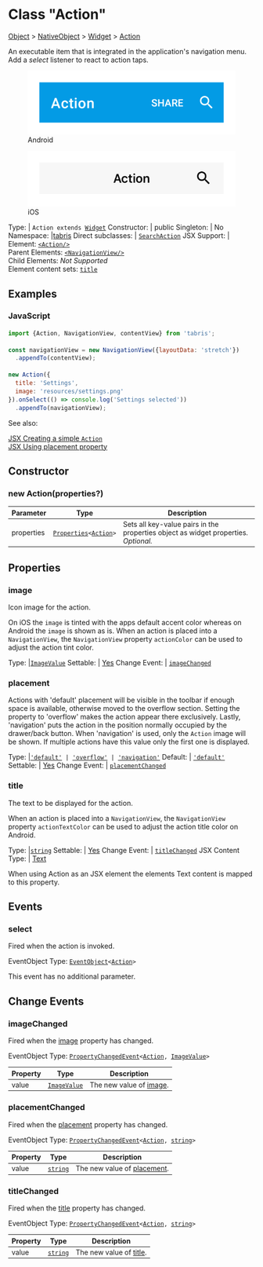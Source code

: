 ---
---
# Class "Action"

<a href="https://developer.mozilla.org/en-US/docs/Web/JavaScript/Reference/Global_Objects/Object" title="View &quot;Object&quot; on MDN">Object</a> > <a href="NativeObject.html" title="NativeObject Class Reference">NativeObject</a> > <a href="Widget.html" title="Widget Class Reference">Widget</a> > <a href="#" >Action</a>

An executable item that is integrated in the application's navigation menu. Add a *select* listener to react to action taps.


<div class="tabris-image"><figure><div><img srcset="img/android/Action.png 2x" src="img/android/Action.png" alt="Action on Android"/></div><figcaption>Android</figcaption></figure><figure><div><img srcset="img/ios/Action.png 2x" src="img/ios/Action.png" alt="Action on iOS"/></div><figcaption>iOS</figcaption></figure></div>

Type: | <code style="white-space: nowrap">Action extends <a href="Widget.html" title="Widget Class Reference">Widget</a></code>
Constructor: | public
Singleton: | No
Namespace: |<a href="../modules.html#startup" >tabris</a>
Direct subclasses: | <code style="white-space: nowrap"><a href="SearchAction.html" title="SearchAction Class Reference">SearchAction</a></code>
JSX Support: | Element: <code style="white-space: nowrap"><a href="#" >&lt;Action/&gt;</a></code><br/>Parent Elements: <code style="white-space: nowrap"><a href="NavigationView.html" title="NavigationView Class Reference">&lt;NavigationView/&gt;</a></code><br/>Child Elements: *Not Supported*<br/>Element content sets: [<code style="white-space: nowrap">title</code>](#title)

## Examples
### JavaScript


```js
import {Action, NavigationView, contentView} from 'tabris';

const navigationView = new NavigationView({layoutData: 'stretch'})
  .appendTo(contentView);

new Action({
  title: 'Settings',
  image: 'resources/settings.png'
}).onSelect(() => console.log('Settings selected'))
  .appendTo(navigationView);
```


See also:
  
[<span class='language jsx'>JSX</span> Creating a simple `Action`](https://playground.tabris.com/?gitref=v3.6.0&snippet=navigationview-action.jsx)  
[<span class='language jsx'>JSX</span> Using placement property](https://playground.tabris.com/?gitref=v3.6.0&snippet=navigationview-action-placement.jsx)

## Constructor

### new Action(properties?)

Parameter|Type|Description
-|-|-
properties | <code style="white-space: nowrap"><a href="../types.html#propertieswidget" title="Properties&lt;Widget&gt;">Properties</a>&lt;<a href="#" >Action</a>&gt;</code> | Sets all key-value pairs in the properties object as widget properties. *Optional.*

## Properties

### image


Icon image for the action.

On iOS the `image` is tinted with the apps default accent color whereas on Android the `image` is shown as is. When an action is placed into a `NavigationView`, the `NavigationView` property `actionColor` can be used to adjust the action tint color.

Type: |<code style="white-space: nowrap"><a href="../types.html#imagevalue" title="ImageValue Type Reference">ImageValue</a></code>
Settable: | <a href="../widget-basics.html#widget-properties" >Yes</a>
Change Event: | [`imageChanged`](#imagechanged)




### placement


Actions with 'default' placement will be visible in the toolbar if enough space is available, otherwise moved to the overflow section. Setting the property to 'overflow' makes the action appear there exclusively. Lastly, 'navigation' puts the action in the position normally occupied by the drawer/back button. When 'navigation' is used, only the `Action` image will be shown. If multiple actions have this value only the first one is displayed.

Type: |<code style="white-space: nowrap"><a href="https://developer.mozilla.org/en-US/docs/Web/JavaScript/Data_structures#String_type" title="View &quot;string&quot; on MDN">'default'</a> &#124; <a href="https://developer.mozilla.org/en-US/docs/Web/JavaScript/Data_structures#String_type" title="View &quot;string&quot; on MDN">'overflow'</a> &#124; <a href="https://developer.mozilla.org/en-US/docs/Web/JavaScript/Data_structures#String_type" title="View &quot;string&quot; on MDN">'navigation'</a></code>
Default: | <code style="white-space: nowrap"><a href="https://developer.mozilla.org/en-US/docs/Web/JavaScript/Data_structures#String_type" title="View &quot;string&quot; on MDN">'default'</a></code>
Settable: | <a href="../widget-basics.html#widget-properties" >Yes</a>
Change Event: | [`placementChanged`](#placementchanged)




### title


The text to be displayed for the action.

When an action is placed into a `NavigationView`, the `NavigationView` property `actionTextColor` can be used to adjust the action title color on Android.

Type: |<code style="white-space: nowrap"><a href="https://developer.mozilla.org/en-US/docs/Web/JavaScript/Data_structures#String_type" title="View &quot;string&quot; on MDN">string</a></code>
Settable: | <a href="../widget-basics.html#widget-properties" >Yes</a>
Change Event: | [`titleChanged`](#titlechanged)
JSX Content Type: | [Text](../declarative-ui.md#jsx-specifics)





When using Action as an JSX element the elements Text content is mapped to this property.


## Events

### select

Fired when the action is invoked.

EventObject Type: <code style="white-space: nowrap"><a href="EventObject.html" title="EventObject Class Reference">EventObject</a>&lt;<a href="#" >Action</a>&gt;</code>

This event has no additional parameter.
## Change Events

### imageChanged

Fired when the [image](#image) property has changed.

EventObject Type: <code style="white-space: nowrap"><a href="../types.html#propertychangedeventtargettype-valuetype" title="PropertyChangedEvent&lt;TargetType, ValueType&gt;">PropertyChangedEvent</a>&lt;<a href="#" >Action</a>, <a href="../types.html#imagevalue" title="ImageValue Type Reference">ImageValue</a>&gt;</code>

Property|Type|Description
-|-|-
value | <code style="white-space: nowrap"><a href="../types.html#imagevalue" title="ImageValue Type Reference">ImageValue</a></code> | The new value of [image](#image).

### placementChanged

Fired when the [placement](#placement) property has changed.

EventObject Type: <code style="white-space: nowrap"><a href="../types.html#propertychangedeventtargettype-valuetype" title="PropertyChangedEvent&lt;TargetType, ValueType&gt;">PropertyChangedEvent</a>&lt;<a href="#" >Action</a>, <a href="https://developer.mozilla.org/en-US/docs/Web/JavaScript/Data_structures#String_type" title="View &quot;string&quot; on MDN">string</a>&gt;</code>

Property|Type|Description
-|-|-
value | <code style="white-space: nowrap"><a href="https://developer.mozilla.org/en-US/docs/Web/JavaScript/Data_structures#String_type" title="View &quot;string&quot; on MDN">string</a></code> | The new value of [placement](#placement).

### titleChanged

Fired when the [title](#title) property has changed.

EventObject Type: <code style="white-space: nowrap"><a href="../types.html#propertychangedeventtargettype-valuetype" title="PropertyChangedEvent&lt;TargetType, ValueType&gt;">PropertyChangedEvent</a>&lt;<a href="#" >Action</a>, <a href="https://developer.mozilla.org/en-US/docs/Web/JavaScript/Data_structures#String_type" title="View &quot;string&quot; on MDN">string</a>&gt;</code>

Property|Type|Description
-|-|-
value | <code style="white-space: nowrap"><a href="https://developer.mozilla.org/en-US/docs/Web/JavaScript/Data_structures#String_type" title="View &quot;string&quot; on MDN">string</a></code> | The new value of [title](#title).

